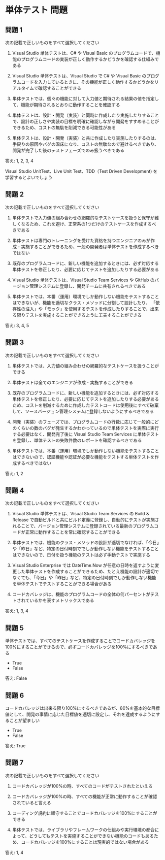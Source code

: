 # 単体テスト 問題

## 問題 1 
次の記載で正しいものをすべて選択してください

 1. Visual Studio 単体テストは、C# や Visual Basic のプログラムコードで、機能のプログラムコードの実装が正しく動作するかどうかを確認する仕組みである
 
 2. Visual Studio 単体テストは、Visual Studio で C# や Visual Basic のプログラムコードを入力しているときに、その機能が正しく動作するかどうかをリアルタイムで確認することができる

 3. 単体テストでは、個々の機能に対して入力値と期待される結果の値を指定して、機能が期待されるとおりに動作することを確認する

 4. 単体テストは、設計・開発（実装）と同時に作成したり実施したりすることで、設計の正しさや実装の目標を明確に確認しながら開発をすすめることができるため、コストの無駄を削減できる可能性がある
 
 5. 単体テストは、設計・開発（実装）と共に作成したり実施したりするのは、手戻りの原因やバグの温床になり、コストの無駄なので避けるべきであり、開発が完了した後のテストフェーズでのみ扱うべきである


答え: 1, 2, 3, 4

Visual Studio UnitTest、Live Unit Test、TDD（Test Driven Development) を学習するとよいでしょう

## 問題 2
次の記載で正しいものをすべて選択してください

 1. 単体テストで入力値の組み合わせの網羅的なテストケースを扱うと保守が難しくなるため、これを避け、正常系の1つだけのテストケースを作成するべきである

 2. 単体テストは専門のトレーニングを受けた資格を持つエンジニアのみが作成・実施することができるため、一般の開発者は単体テストを作成するべきではない
 
 3. 既存のプログラムコードに、新しい機能を追加するときには、必ず対応する単体テストを修正したり、必要に応じてテストを追加したりする必要がある

 4. Visual Studio 単体テストは、Visual Studio Team Services や GitHub のバージョン管理システムに登録し、開発チームに共有されるべきである
 
 5. 単体テストでは、本番（運用）環境でしか動作しない機能をテストすることはできないが、機能を適切なクラス・メソッドに分割して設計したり、 「依存性の注入」や「モック」を使用するテストを作成したりすることで、出来る限りテストを実施することができるように工夫することができる

答え: 3, 4, 5


## 問題 3
次の記載で正しいものをすべて選択してください

 1. 単体テストでは、入力値の組み合わせの網羅的なテストケースを扱うことができる
 
 2. 単体テストは全てのエンジニアが作成・実施することができる

 3. 既存のプログラムコードに、新しい機能を追加するときには、必ず対応する単体テストを修正したり、必要に応じてテストを追加したりする必要があるため、コストを削減するために作成したテストコードは使用後にすべて破棄して、ソースバージョン管理システムに登録しないようにするべきである

 4. 開発（実装）のフェーズでは、プログラムコードの行数に応じて一般的にどのくらいの数のバグが発生するかわかっているので単体テストを実際に実行する必要はなく、開発完了後に Visual Studio Team Services に単体テストを登録し、単体テストの失敗件数のレポートを確認するべきである

 5. 単体テストでは、本番（運用）環境でしか動作しない機能をテストすることはできないので、認証機能や認証が必要な機能をテストする単体テストを作成するべきではない
 
 
答え: 1, 2


## 問題 4
次の記載で正しいものをすべて選択してください

 1. Visual Studio 単体テストは、Visual Studio Team Services の Build & Release で自動ビルドと共にビルド定義に登録し、自動的にテストが実施されることで、バージョン管理システムに登録されている最新のプログラムコードが正常に動作することを常に確認することができる

 2. 単体テストでは、機能のクラス・メソッドの設計が適切でなければ、「今日」や「昨日」など、特定の日付時刻ででしか動作しない機能をテストすることはできないので、日付を扱う機能のテストは必ず手動テストで実施する

 3. Visual Studio Enterprise では DateTime.Now が任意の日時を返すように変更した単体テストを作成することができるため、たとえ機能の設計が適切でなくても、「今日」や「昨日」など、特定の日付時刻でしか動作しない機能を単体テストでテストすることができる場合がある

 4. コードカバレッジは、機能のプログラムコードの全体の何パーセントがテストされているかを表すメトリックスである

答え: 1, 3, 4

## 問題 5
単体テストでは、すべてのテストケースを作成することでコードカバレッジを100%にすることができるので、必ずコードカバレッジを100%にするべきである
 - True
 - False

答え: False


## 問題 6
 コードカバレッジは出来る限り100%にするべきであるが、80%を基本的な目標値として、開発の事情に応じた目標値を適切に設定し、それを達成するようにすることが望ましい
 - True
 - False

答え: True

## 問題 7
次の記載で正しいものをすべて選択してください

 1. コードカバレッジが100%の時、すべてのコードがテストされたといえる

 2. コードカバレッジが100%の時、すべての機能が正常に動作することが確認されていると言える 
 
 3. コーディング規約に順守することでコードカバレッジを100%にすることができる

 4. 単体テストでは、ライブラリやフレームワークの仕組みや実行環境の都合によって、どうしてもテストを実施することができない機能のコードもあるため、コードカバレッジを100%にすることは現実的ではない場合がある

答え: 1, 4


